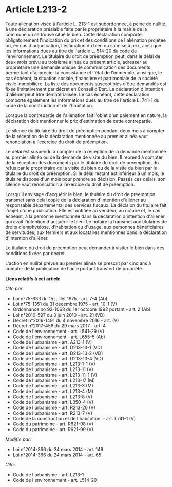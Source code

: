 # Article L213-2

Toute aliénation visée à l'article L. 213-1 est subordonnée, à peine de nullité, à une déclaration préalable faite par le
propriétaire à la mairie de la commune où se trouve situé le bien. Cette déclaration comporte obligatoirement l'indication du
prix et des conditions de l'aliénation projetée ou, en cas d'adjudication, l'estimation du bien ou sa mise à prix, ainsi que
les informations dues au titre de l'article L. 514-20 du code de l'environnement. Le titulaire du droit de préemption peut,
dans le délai de deux mois prévu au troisième alinéa du présent article, adresser au propriétaire une demande unique de
communication des documents permettant d'apprécier la consistance et l'état de l'immeuble, ainsi que, le cas échéant, la
situation sociale, financière et patrimoniale de la société civile immobilière. La liste des documents susceptibles d'être
demandés est fixée limitativement par décret en Conseil d'Etat. La déclaration d'intention d'aliéner peut être
dématérialisée. Le cas échéant, cette déclaration comporte également les informations dues au titre de l'article L. 741-1 du
code de la construction et de l'habitation. 

Lorsque la contrepartie de l'aliénation fait l'objet d'un paiement en nature, la déclaration doit mentionner le prix
d'estimation de cette contrepartie. 

Le silence du titulaire du droit de préemption pendant deux mois à compter de la réception de la déclaration mentionnée au
premier alinéa vaut renonciation à l'exercice du droit de préemption. 

Le délai est suspendu à compter de la réception de la demande mentionnée au premier alinéa ou de la demande de visite du
bien. Il reprend à compter de la réception des documents par le titulaire du droit de préemption, du refus par le
propriétaire de la visite du bien ou de la visite du bien par le titulaire du droit de préemption. Si le délai restant est
inférieur à un mois, le titulaire dispose d'un mois pour prendre sa décision. Passés ces délais, son silence vaut
renonciation à l'exercice du droit de préemption. 

Lorsqu'il envisage d'acquérir le bien, le titulaire du droit de préemption transmet sans délai copie de la déclaration
d'intention d'aliéner au responsable départemental des services fiscaux. La décision du titulaire fait l'objet d'une
publication. Elle est notifiée au vendeur, au notaire et, le cas échéant, à la personne mentionnée dans la déclaration
d'intention d'aliéner qui avait l'intention d'acquérir le bien. Le notaire la transmet aux titulaires de droits d'emphytéose,
d'habitation ou d'usage, aux personnes bénéficiaires de servitudes, aux fermiers et aux locataires mentionnés dans la
déclaration d'intention d'aliéner. 

Le titulaire du droit de préemption peut demander à visiter le bien dans des conditions fixées par décret. 

L'action en nullité prévue au premier alinéa se prescrit par cinq ans à compter de la publication de l'acte portant transfert
de propriété.

**Liens relatifs à cet article**

_Cité par_:

  - Loi n°75-633 du 15 juillet 1975 - art. 7-4 (Ab)
  - Loi n°75-1351 du 31 décembre 1975 - art. 10-1 (V)
  - Ordonnance no 92-1068 du 1er octobre 1992 portant  - art. 2 (Ab)
  - Loi n°2010-597 du 3 juin 2010 - art. 21 (VD)
  - Décret n°2016-1491 du 4 novembre 2016 - art. (V)
  - Décret n°2017-456 du 29 mars 2017 - art. 4
  - Code de l'environnement - art. L541-29 (V)
  - Code de l'environnement - art. L655-5 (Ab)
  - Code de l'urbanisme - art. A213-1 (V)
  - Code de l'urbanisme - art. D213-13-1 (VD)
  - Code de l'urbanisme - art. D213-13-2 (VD)
  - Code de l'urbanisme - art. D213-13-4 (VD)
  - Code de l'urbanisme - art. L213-1-1 (V)
  - Code de l'urbanisme - art. L213-11 (V)
  - Code de l'urbanisme - art. L213-11-1 (V)
  - Code de l'urbanisme - art. L213-17 (M)
  - Code de l'urbanisme - art. L213-3 (M)
  - Code de l'urbanisme - art. L213-4 (M)
  - Code de l'urbanisme - art. L213-8 (V)
  - Code de l'urbanisme - art. L350-4 (V)
  - Code de l'urbanisme - art. R213-26 (V)
  - Code de l'urbanisme - art. R213-7 (V)
  - Code de la construction et de l'habitation. - art. L741-1 (V)
  - Code du patrimoine - art. R621-98 (V)
  - Code du patrimoine - art. R621-99 (V)

_Modifié par_:

  - Loi n°2014-366 du 24 mars 2014 - art. 149
  - Loi n°2014-366 du 24 mars 2014 - art. 65

_Cite_:

  - Code de l'urbanisme - art. L213-1
  - Code de l'environnement - art. L514-20
